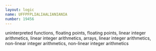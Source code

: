 ```yaml
---
layout: logic
name: UFFPFPLIALIAALIANIANIA
number: 19456
---
```

uninterpreted functions, floating points, floating points, linear integer arithmetics, linear integer arithmetics, arrays, linear integer arithmetics, non-linear integer arithmetics, non-linear integer arithmetics